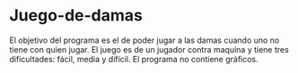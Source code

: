 # Juego-de-damas
El objetivo del programa es el de poder jugar a las damas cuando uno no tiene con quien jugar. El juego es de un jugador contra maquina y tiene tres dificultades: fácil, media y difícil. El programa no contiene gráficos.
